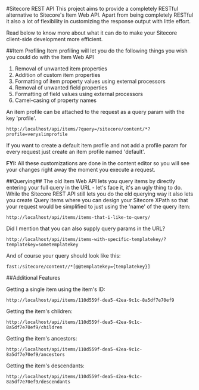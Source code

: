 #Sitecore REST API
This project aims to provide a completely RESTful alternative to Sitecore's Item Web API. Apart from being completely RESTful it also a lot of flexibility in customizing the response output with little effort.

Read below to know more about what it can do to make your Sitecore client-side development more efficient.

##Item Profiling
Item profiling will let you do the following things you wish you could do with the Item Web API

1. Removal of unwanted item properties
2. Addition of custom item properties
3. Formatting of item property values using external processors
3. Removal of unwanted field properties
4. Formatting of field values using external processors
5. Camel-casing of property names

An item profile can be attached to the request as a query param with the key 'profile'.
```
http://localhost/api/items/?query=/sitecore/content/*?profile=veryslimprofile
```
If you want to create a default item profile and not add a profile param for every request just create an item profile named 'default'.

**FYI:** All these customizations are done in the content editor so you will see your changes right away the moment you execute a request.

##Querying##
The old Item Web API lets you query items by directly entering your full query in the URL - let's face it, it's an ugly thing to do. While the Sitecore REST API still lets you do the old querying way it also lets you create Query items where you can design your Sitecore XPath so that your request would be simplified to just using the 'name' of the query item:

```
http://localhost/api/items/items-that-i-like-to-query/
```

Did I mention that you can also supply query params in the URL?

```
http://localhost/api/items/items-with-specific-templatekey/?templatekey=sometemplatekey
```

And of course your query should look like this:
```
fast:/sitecore/content//*[@@templatekey={templatekey}]
```
##Additional Features

Getting a single item using the item's ID:
```
http://localhost/api/items/110d559f-dea5-42ea-9c1c-8a5df7e70ef9
```
Getting the item's children:
```
http://localhost/api/items/110d559f-dea5-42ea-9c1c-8a5df7e70ef9/children
```
Getting the item's ancestors:
```
http://localhost/api/items/110d559f-dea5-42ea-9c1c-8a5df7e70ef9/ancestors
```
Getting the item's descendants:
```
http://localhost/api/items/110d559f-dea5-42ea-9c1c-8a5df7e70ef9/descendants
```
